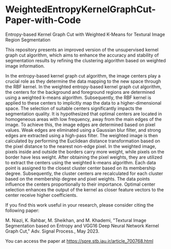 # WeightedEntropyKernelGraphCut-Paper-with-Code
Entropy-based Kernel Graph Cut with Weighted K-Means for Textural Image Region Segmentation

This repository presents an improved version of the unsupervised kernel graph cut algorithm, which aims to enhance the accuracy and stability of segmentation results by refining the clustering algorithm based on weighted image information.

In the entropy-based kernel graph cut algorithm, the image centers play a crucial role as they determine the data mapping to the new space through the RBF kernel. In the weighted entropy-based kernel graph cut algorithm, the centers for the background and foreground regions are determined using a weighted k-means algorithm. Subsequently, the RBF kernel is applied to these centers to implicitly map the data to a higher-dimensional space. The selection of suitable centers significantly impacts the segmentation quality. It is hypothesized that optimal centers are located in homogeneous areas with low frequency, away from the main edges of the image. To achieve this, the image edges are determined based on pixel values. Weak edges are eliminated using a Gaussian blur filter, and strong edges are extracted using a high-pass filter. The weighted image is then calculated by performing the Euclidean distance transformation based on the pixel distance to the nearest non-edge pixel. In the weighted image, pixels inside and outside the borders carry more weight, while pixels on the border have less weight. After obtaining the pixel weights, they are utilized to extract the centers using the weighted k-means algorithm. Each data point is assigned to the closest cluster center based on its membership degree. Subsequently, the cluster centers are recalculated for each cluster based on the membership degree and pixel weights. The data points influence the centers proportionally to their importance. Optimal center selection enhances the output of the kernel as closer feature vectors to the center receive higher coefficients.


If you find this work useful in your research, please consider citing the following paper:

M. Niazi, K. Rahbar, M. Sheikhan, and M. Khademi, "Textural Image Segmentation based on Entropy and VGG16 Deep Neural Network Kernel Graph Cut," Adv. Signal Process., May 2023.

You can access the paper at https://spre.stb.iau.ir/article_700768.html

